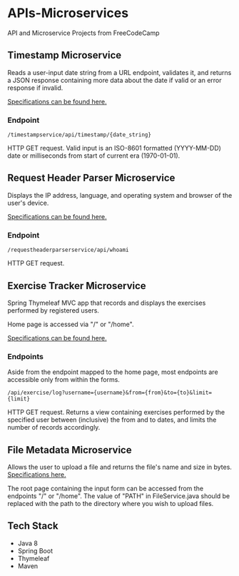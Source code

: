 # APIs-Microservices
API and Microservice Projects from FreeCodeCamp

## Timestamp Microservice
Reads a user-input date string from a URL endpoint, validates it, and returns a JSON response containing more data about the date if valid or an error response if invalid.

[Specifications can be found here.](https://curse-arrow.glitch.me/)

### Endpoint
```
/timestampservice/api/timestamp/{date_string}
```
HTTP GET request. Valid input is an ISO-8601 formatted (YYYY-MM-DD) date or milliseconds from start of current era (1970-01-01).

## Request Header Parser Microservice
Displays the IP address, language, and operating system and browser of the user's device.

[Specifications can be found here.](https://dandelion-roar.glitch.me/)

### Endpoint
```
/requestheaderparserservice/api/whoami
```
HTTP GET request.

## Exercise Tracker Microservice
Spring Thymeleaf MVC app that records and displays the exercises performed by registered users. 

Home page is accessed via "/" or "/home".

[Specifications can be found here.](https://fuschia-custard.glitch.me/)

### Endpoints
Aside from the endpoint mapped to the home page, most endpoints are accessible only from within the forms.

```
/api/exercise/log?username={username}&from={from}&to={to}&limit={limit}
```
HTTP GET request. Returns a view containing exercises performed by the specified user between (inclusive) the from and to dates, and limits the number of records accordingly.

## File Metadata Microservice
Allows the user to upload a file and returns the file's name and size in bytes. [Specifications here.](https://purple-paladin.glitch.me/)

The root page containing the input form can be accessed from the endpoints "/" or "/home". The value of "PATH" in FileService.java should be replaced with the path to the directory where you wish to upload files.

## Tech Stack
* Java 8
* Spring Boot
* Thymeleaf
* Maven

